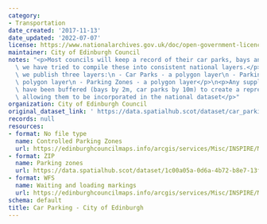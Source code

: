 ```yaml
---
category:
- Transportation
date_created: '2017-11-13'
date_updated: '2022-07-07'
license: https://www.nationalarchives.gov.uk/doc/open-government-licence/version/3/
maintainer: City of Edinburgh Council
notes: "<p>Most councils will keep a record of their car parks, bays and zones. Therefore\
  \ we have tried to compile these into consistent national layers.</p>\n<p>Currently,\
  \ we publish three layers:\n - Car Parks - a polygon layer\n - Parking Bays - a\
  \ polygon layer\n - Parking Zones - a polygon layer</p>\n<p>Any supplied point records\
  \ have been buffered (bays by 2m, car parks by 10m) to create a representative area,\
  \ allowing them to be incorporated in the national dataset</p>"
organization: City of Edinburgh Council
original_dataset_link: ' https://data.spatialhub.scot/dataset/car_parking-ce'
records: null
resources:
- format: No file type
  name: Controlled Parking Zones
  url: https://edinburghcouncilmaps.info/arcgis/services/Misc/INSPIRE/MapServer/WFSServer?
- format: ZIP
  name: Parking zones
  url: https://data.spatialhub.scot/dataset/1c00a05a-0d6a-4b72-b8e7-13f014a655fe/resource/54d98675-4cd2-4366-8c9e-5b8420050761/download/car-parking.zip
- format: WFS
  name: Waiting and loading markings
  url: https://edinburghcouncilmaps.info/arcgis/services/Misc/INSPIRE/MapServer/WFSServer?request=GetCapabilities&service=WFS
schema: default
title: Car Parking - City of Edinburgh
---
```

